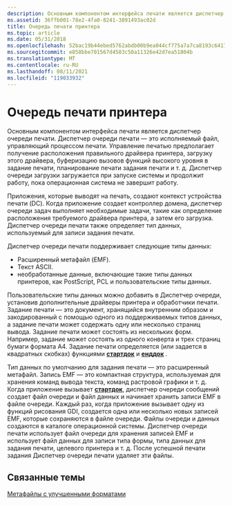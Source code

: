 ```yaml
---
description: Основным компонентом интерфейса печати является диспетчер очереди печати.
ms.assetid: 36ffb001-78e2-4fa0-8241-3891493ac02d
title: Очередь печати принтера
ms.topic: article
ms.date: 05/31/2018
ms.openlocfilehash: 52bac19b44ebed5762abdb00b9ea044cf775a7a7ca8193c641709ad2c39436dd
ms.sourcegitcommit: e858bbe701567d4583c50a11326e42d7ea51804b
ms.translationtype: MT
ms.contentlocale: ru-RU
ms.lasthandoff: 08/11/2021
ms.locfileid: "119033932"
---
```

# <a name="print-spooler"></a>Очередь печати принтера

Основным компонентом интерфейса печати является диспетчер очереди печати. Диспетчер очереди печати — это исполняемый файл, управляющий процессом печати. Управление печатью предполагает получение расположения правильного драйвера принтера, загрузку этого драйвера, буферизацию вызовов функций высокого уровня в задание печати, планирование печати задания печати и т. д. Диспетчер очереди загрузки загружается при запуске системы и продолжит работу, пока операционная система не завершит работу.

Приложения, которые выводят на печать, создают контекст устройства печати (DC). Когда приложение создает контроллер домена, диспетчер очереди задач выполняет необходимые задачи, такие как определение расположения требуемого драйвера принтера, а затем его загрузка. Диспетчер очереди печати также определяет тип данных, используемый для записи задания печати.

Диспетчер очереди печати поддерживает следующие типы данных:

-   Расширенный метафайл (EMF).
-   Текст ASCII.
-   необработанные данные, включающие такие типы данных принтеров, как PostScript, PCL и пользовательские типы данных.

Пользовательские типы данных можно добавить в Диспетчер очереди, установив дополнительные драйверы принтера и обработчики печати. Задание печати — это документ, хранящийся внутренним образом и закодированный с помощью одного из поддерживаемых типов данных, а задание печати может содержать одну или несколько страниц вывода. Задание печати может состоять из нескольких форм. Например, задание может состоять из одного конверта и трех страниц бумаги формата A4. Задание печати определяется (или задается в квадратных скобках) функциями [**стартдок**](/windows/desktop/api/Wingdi/nf-wingdi-startdoca) и [**енддок**](/windows/desktop/api/Wingdi/nf-wingdi-enddoc) .

Тип данных по умолчанию для задания печати — это расширенный метафайл. Запись EMF — это компактная структура, используемая для хранения команд вывода текста, команд растровой графики и т. д. Когда приложение вызывает [**стартдок**](/windows/desktop/api/Wingdi/nf-wingdi-startdoca), диспетчер очереди сообщений создает файл очереди и файл данных и начинает хранить записи EMF в файле очереди. Каждый раз, когда приложение вызывает одну из функций рисования GDI, создается одна или несколько новых записей EMF, которые сохраняются в файле очереди. Файлы очереди и данных создаются в каталоге операционной системы. Диспетчер очереди печати использует файл очереди для хранения записей EMF и использует файл данных для записи типа формы, типа данных для задания печати, целевого принтера и т. д. После успешной печати задания Диспетчер очереди печати удаляет эти файлы.

## <a name="related-topics"></a>Связанные темы

<dl> <dt>

[Метафайлы с улучшенными форматами](/windows/desktop/gdi/enhanced-format-metafiles)
</dt> </dl>

 

 
